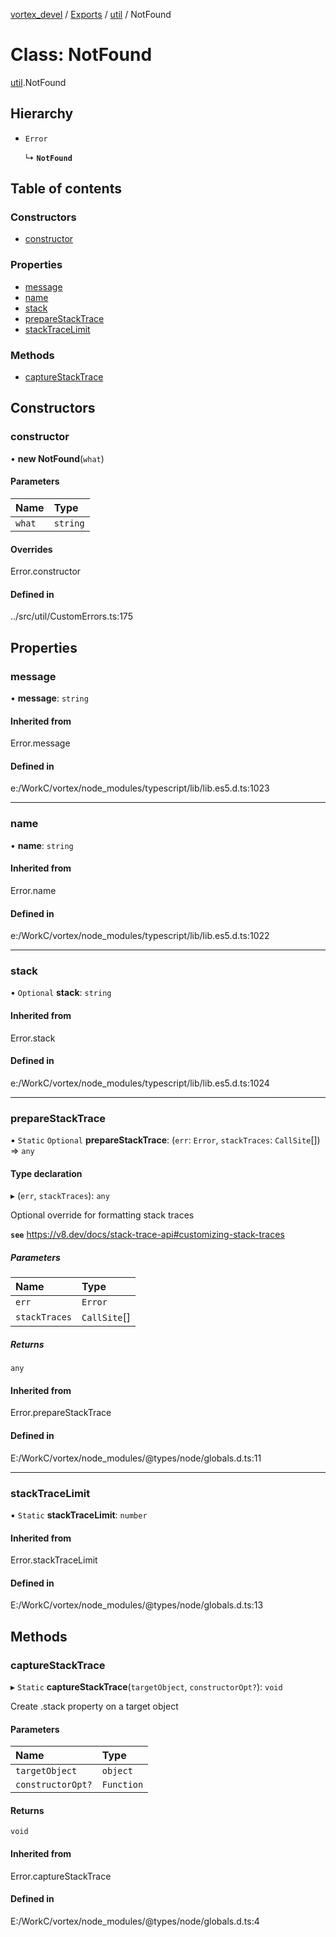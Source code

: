 [vortex_devel](../README.md) / [Exports](../modules.md) / [util](../modules/util.md) / NotFound

# Class: NotFound

[util](../modules/util.md).NotFound

## Hierarchy

- `Error`

  ↳ **`NotFound`**

## Table of contents

### Constructors

- [constructor](util.NotFound.md#constructor)

### Properties

- [message](util.NotFound.md#message)
- [name](util.NotFound.md#name)
- [stack](util.NotFound.md#stack)
- [prepareStackTrace](util.NotFound.md#preparestacktrace)
- [stackTraceLimit](util.NotFound.md#stacktracelimit)

### Methods

- [captureStackTrace](util.NotFound.md#capturestacktrace)

## Constructors

### constructor

• **new NotFound**(`what`)

#### Parameters

| Name | Type |
| :------ | :------ |
| `what` | `string` |

#### Overrides

Error.constructor

#### Defined in

../src/util/CustomErrors.ts:175

## Properties

### message

• **message**: `string`

#### Inherited from

Error.message

#### Defined in

e:/WorkC/vortex/node_modules/typescript/lib/lib.es5.d.ts:1023

___

### name

• **name**: `string`

#### Inherited from

Error.name

#### Defined in

e:/WorkC/vortex/node_modules/typescript/lib/lib.es5.d.ts:1022

___

### stack

• `Optional` **stack**: `string`

#### Inherited from

Error.stack

#### Defined in

e:/WorkC/vortex/node_modules/typescript/lib/lib.es5.d.ts:1024

___

### prepareStackTrace

▪ `Static` `Optional` **prepareStackTrace**: (`err`: `Error`, `stackTraces`: `CallSite`[]) => `any`

#### Type declaration

▸ (`err`, `stackTraces`): `any`

Optional override for formatting stack traces

**`see`** https://v8.dev/docs/stack-trace-api#customizing-stack-traces

##### Parameters

| Name | Type |
| :------ | :------ |
| `err` | `Error` |
| `stackTraces` | `CallSite`[] |

##### Returns

`any`

#### Inherited from

Error.prepareStackTrace

#### Defined in

E:/WorkC/vortex/node_modules/@types/node/globals.d.ts:11

___

### stackTraceLimit

▪ `Static` **stackTraceLimit**: `number`

#### Inherited from

Error.stackTraceLimit

#### Defined in

E:/WorkC/vortex/node_modules/@types/node/globals.d.ts:13

## Methods

### captureStackTrace

▸ `Static` **captureStackTrace**(`targetObject`, `constructorOpt?`): `void`

Create .stack property on a target object

#### Parameters

| Name | Type |
| :------ | :------ |
| `targetObject` | `object` |
| `constructorOpt?` | `Function` |

#### Returns

`void`

#### Inherited from

Error.captureStackTrace

#### Defined in

E:/WorkC/vortex/node_modules/@types/node/globals.d.ts:4
